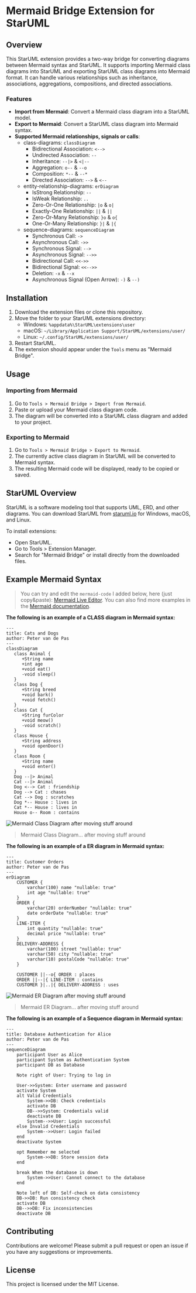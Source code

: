 # Mermaid Bridge Extension for StarUML

## Overview

This StarUML extension provides a two-way bridge for converting diagrams between Mermaid syntax and StarUML. It supports importing Mermaid class diagrams into StarUML and exporting StarUML class diagrams into Mermaid format. It can handle various relationships such as inheritance, associations, aggregations, compositions, and directed associations.

### Features

- **Import from Mermaid**: Convert a Mermaid class diagram into a StarUML model.
- **Export to Mermaid**: Convert a StarUML class diagram into Mermaid syntax.
- **Supported Mermaid relationships, signals or calls**:
  - class-diagrams: `classDiagram`
    - Bidirectional Association: `<-->`
    - Undirected Association: `--`
    - Inheritance: `--|>` & `<|--`
    - Aggregation: `o--` & `--o`
    - Composition: `*--` & `--*`
    - Directed Association: `-->` & `<--`
  - entity-relationship-diagrams: `erDiagram`
    - IsStrong Relationship: `--`
    - IsWeak Relationship: `..`
    - Zero-Or-One Relationship: `|o` & `o|`
    - Exactly-One Relationship: `||` & `||`
    - Zero-Or-Many Relationship: `}o` & `o{`
    - One-Or-Many Relationship: `}|` & `|{`
  - sequence-diagrams: `sequenceDiagram`
    - Synchronous Call: `->`
    - Asynchronous Call: `->>`
    - Synchronous Signal: `-->`
    - Asynchronous Signal: `-->>`
    - Bidirectional Call: `<<->>`
    - Bidirectional Signal: `<<-->>`
    - Deletion: `-x` & `--x`
    - Asynchronous Signal (Open Arrow): `-)` & `--)`

## Installation

1. Download the extension files or clone this repository.
2. Move the folder to your StarUML extensions directory:
   - Windows: `%appdata%\StarUML\extensions\user`
   - macOS: `~/Library/Application Support/StarUML/extensions/user/`
   - Linux: `~/.config/StarUML/extensions/user/`
3. Restart StarUML.
4. The extension should appear under the `Tools` menu as "Mermaid Bridge".

## Usage

### Importing from Mermaid

1. Go to `Tools > Mermaid Bridge > Import from Mermaid`.
2. Paste or upload your Mermaid class diagram code.
3. The diagram will be converted into a StarUML class diagram and added to your project.

### Exporting to Mermaid

1. Go to `Tools > Mermaid Bridge > Export to Mermaid`.
2. The currently active class diagram in StarUML will be converted to Mermaid syntax.
3. The resulting Mermaid code will be displayed, ready to be copied or saved.

## StarUML Overview

StarUML is a software modeling tool that supports UML, ERD, and other diagrams. You can download StarUML from [staruml.io](https://staruml.io/) for Windows, macOS, and Linux.

To install extensions:

- Open StarUML.
- Go to Tools > Extension Manager.
- Search for "Mermaid Bridge" or install directly from the downloaded files.

## Example Mermaid Syntax

> You can try and edit the `mermaid-code` I added below, here (just copy&paste): [Mermaid Live Editor](https://mermaid-js.github.io/mermaid-live-editor/). You can also find more examples in the [Mermaid documentation](https://mermaid.js.org/intro/).

**The following is an example of a CLASS diagram in Mermaid syntax:**

```mermaid
---
title: Cats and Dogs
author: Peter van de Pas
---
classDiagram
   class Animal {
      +String name
      +int age
      +void eat()
      -void sleep()
   }
   class Dog {
      +String breed
      +void bark()
      +void fetch()
   }
   class Cat {
      +String furColor
      +void meow()
      -void scratch()
   }
   class House {
      +String address
      +void openDoor()
   }
   class Room {
      +String name
      +void enter()
   }
   Dog --|> Animal
   Cat --|> Animal
   Dog <--> Cat : friendship
   Dog --> Cat : chases
   Cat --> Dog : scratches
   Dog *-- House : lives in
   Cat *-- House : lives in
   House o-- Room : contains
```

![Mermaid Class Diagram after moving stuff around](images/Mermaid-ClassDiagram.png)

> Mermaid Class Diagram... after moving stuff around

**The following is an example of a ER diagram in Mermaid syntax:**

```mermaid
---
title: Customer Orders
author: Peter van de Pas
---
erDiagram
    CUSTOMER {
        varchar(100) name "nullable: true"
        int age "nullable: true"
    }
    ORDER {
        varchar(20) orderNumber "nullable: true"
        date orderDate "nullable: true"
    }
    LINE-ITEM {
        int quantity "nullable: true"
        decimal price "nullable: true"
    }
    DELIVERY-ADDRESS {
        varchar(100) street "nullable: true"
        varchar(50) city "nullable: true"
        varchar(10) postalCode "nullable: true"
    }

    CUSTOMER ||--o{ ORDER : places
    ORDER ||--|{ LINE-ITEM : contains
    CUSTOMER }|..|{ DELIVERY-ADDRESS : uses
```

![Mermaid ER Diagram after moving stuff around](images/Mermaid-ERDiagram.png)

> Mermaid ER Diagram... after moving stuff around

**The following is an example of a Sequence diagram in Mermaid syntax:**

```mermaid
---
title: Database Authentication for Alice
author: Peter van de Pas
---
sequenceDiagram
    participant User as Alice
    participant System as Authentication System
    participant DB as Database

    Note right of User: Trying to log in

    User->>System: Enter username and password
    activate System
    alt Valid Credentials
        System->>DB: Check credentials
        activate DB
        DB-->>System: Credentials valid
        deactivate DB
        System-->>User: Login successful
    else Invalid Credentials
        System-->>User: Login failed
    end
    deactivate System

    opt Remember me selected
        System->>DB: Store session data
    end

    break When the database is down
        System->>User: Cannot connect to the database
    end

    Note left of DB: Self-check on data consistency
    DB->>DB: Run consistency check
    activate DB
    DB-->>DB: Fix inconsistencies
    deactivate DB
```

## Contributing

Contributions are welcome! Please submit a pull request or open an issue if you have any suggestions or improvements.

## License

This project is licensed under the MIT License.
